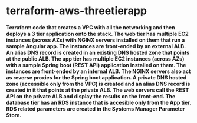 # terraform-aws-threetierapp
#### Terraform code that creates a VPC with all the networking and then deploys a 3 tier application onto the stack. The web tier has multiple EC2 instances (across AZs) with NGINX servers installed on them that run a sample Angular app. The instances are front-ended by an external ALB. An alias DNS record is created in an existing DNS hosted zone that points at the public ALB. The app tier has multiple EC2 instances (across AZs) with a sample Spring boot (REST API) application installed on them. The instances are front-ended by an internal ALB. The NGINX servers also act as reverse proxies for the Spring boot application. A private DNS hosted zone (accessible only from the VPC) is created and an alias DNS record is created in it that points at the private ALB. The web servers call the REST API on the private ALB and display the results on the front-end. The database tier has an RDS instance that is accesible only from the App tier. RDS related parameters are created in the Systems Manager Parameter Store.
